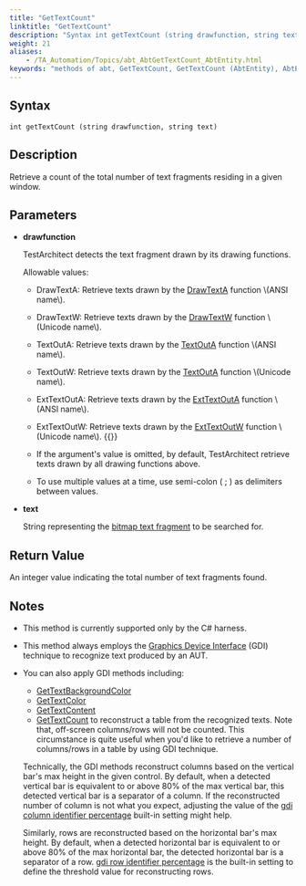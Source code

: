 ```yaml
--- 
title: "GetTextCount"
linktitle: "GetTextCount"
description: "Syntax int getTextCount (string drawfunction, string text) Description Retrieve a count of the total number of text fragments residing in a given window. Parameters drawfunction TestArchitect detects ..."
weight: 21
aliases: 
    - /TA_Automation/Topics/abt_AbtGetTextCount_AbtEntity.html
keywords: "methods of abt, GetTextCount, GetTextCount (AbtEntity), AbtEntity, gettextcount, abtentity gettextcount, number of text fragments in window, count of text fragments in window, how many text fragments in window"
---
```


## Syntax

`int getTextCount (string drawfunction, string text)`

## Description

Retrieve a count of the total number of text fragments residing in a given window.

## Parameters

-   **drawfunction**

    TestArchitect detects the text fragment drawn by its drawing functions.

    Allowable values:

    -   DrawTextA: Retrieve texts drawn by the [DrawTextA](https://msdn.microsoft.com/en-us/library/dd162498(v=vs.85).aspx) function \(ANSI name\).
    -   DrawTextW: Retrieve texts drawn by the [DrawTextW](https://msdn.microsoft.com/en-us/library/dd162498(v=vs.85).aspx) function \(Unicode name\).
    -   TextOutA: Retrieve texts drawn by the [TextOutA](https://msdn.microsoft.com/en-us/library/dd145133(v=vs.85).aspx) function \(ANSI name\).
    -   TextOutW: Retrieve texts drawn by the [TextOutA](https://msdn.microsoft.com/en-us/library/dd145133(v=vs.85).aspx) function \(Unicode name\).
    -   ExtTextOutA: Retrieve texts drawn by the [ExtTextOutA](https://msdn.microsoft.com/en-us/library/dd162713(v=vs.85).aspx) function \(ANSI name\).
    -   ExtTextOutW: Retrieve texts drawn by the [ExtTextOutW](https://msdn.microsoft.com/en-us/library/dd162713(v=vs.85).aspx) function \(Unicode name\).
    {{<note>}}

    -   If the argument's value is omitted, by default, TestArchitect retrieve texts drawn by all drawing functions above.
    -   To use multiple values at a time, use semi-colon \( ; \) as delimiters between values.
-   **text**

    String representing the [bitmap text fragment](/user-guide/support/glossary-of-terms/bitmap-text-fragment) to be searched for.


## Return Value

An integer value indicating the total number of text fragments found.

## Notes

-   This method is currently supported only by the C\# harness.
-   This method always employs the [Graphics Device Interface](/automation-guide/action-based-testing-language/the-test-language/text-recognition-techniques) \(GDI\) technique to recognize text produced by an AUT.
-   You can also apply GDI methods including:

    -   [GetTextBackgroundColor](/automation-guide/action-based-testing-language/testarchitect-automation-classes/automation-classes/abtentity/gettextbackgroundcolor)
    -   [GetTextColor](/automation-guide/action-based-testing-language/testarchitect-automation-classes/automation-classes/abtentity/gettextcolor)
    -   [GetTextContent](/automation-guide/action-based-testing-language/testarchitect-automation-classes/automation-classes/abtentity/gettextcontent)
    -   [GetTextCount](/automation-guide/action-based-testing-language/testarchitect-automation-classes/automation-classes/abtentity/gettextcount)
    to reconstruct a table from the recognized texts. Note that, off-screen columns/rows will not be counted. This circumstance is quite useful when you'd like to retrieve a number of columns/rows in a table by using GDI technique.

    Technically, the GDI methods reconstruct columns based on the vertical bar's max height in the given control. By default, when a detected vertical bar is equivalent to or above 80% of the max vertical bar, this detected vertical bar is a separator of a column. If the reconstructed number of column is not what you expect, adjusting the value of the [gdi column identifier percentage](/automation-guide/action-based-testing-language/built-in-settings/other-settings/gdi-column-identifier-percentage) built-in setting might help.

    Similarly, rows are reconstructed based on the horizontal bar's max height. By default, when a detected horizontal bar is equivalent to or above 80% of the max horizontal bar, the detected horizontal bar is a separator of a row. [gdi row identifier percentage](/automation-guide/action-based-testing-language/built-in-settings/other-settings/gdi-row-identifier-percentage) is the built-in setting to define the threshold value for reconstructing rows.





